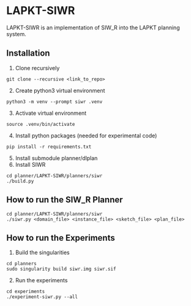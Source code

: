 # LAPKT-SIWR

LAPKT-SIWR is an implementation of SIW_R into the LAPKT planning system.

## Installation
1. Clone recursively
```console
git clone --recursive <link_to_repo>
```
2. Create python3 virtual environment
```console
python3 -m venv --prompt siwr .venv
```
3. Activate virtual environment
```console
source .venv/bin/activate
```
4. Install python packages (needed for experimental code)
```console
pip install -r requirements.txt
```
5. Install submodule planner/dlplan
6. Install SIWR
```console
cd planner/LAPKT-SIWR/planners/siwr
./build.py
```

## How to run the SIW_R Planner
```console
cd planner/LAPKT-SIWR/planners/siwr
./siwr.py <domain_file> <instance_file> <sketch_file> <plan_file>
```

## How to run the Experiments

1. Build the singularities
```console
cd planners
sudo singularity build siwr.img siwr.sif
```

2. Run the experiments
```console
cd experiments
./experiment-siwr.py --all
```
